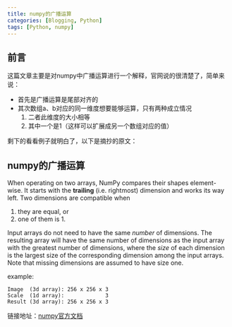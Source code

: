 ```yaml
---
title: numpy的广播运算
categories: [Blogging, Python]
tags: [Python, numpy]
---
```




## 前言

这篇文章主要是对numpy中广播运算进行一个解释，官网说的很清楚了，简单来说：

- 首先是广播运算是尾部对齐的
- 其次数组a、b对应的同一维度想要能够运算，只有两种成立情况
  1. 二者此维度的大小相等
  2. 其中一个是1（这样可以扩展成另一个数组对应的值）

剩下的看看例子就明白了，以下是摘抄的原文：



## numpy的广播运算

When operating on two arrays, NumPy compares their shapes element-wise. It starts with the **trailing** (i.e. rightmost) dimension and works its way left. Two dimensions are compatible when

1. they are equal, or
2. one of them is 1.

Input arrays do not need to have the same *number* of dimensions. The resulting array will have the same number of dimensions as the input array with the greatest number of dimensions, where the *size* of each dimension is the largest size of the corresponding dimension among the input arrays. Note that missing dimensions are assumed to have size one.

example:

```
Image  (3d array): 256 x 256 x 3
Scale  (1d array):             3
Result (3d array): 256 x 256 x 3
```



链接地址：[numpy官方文档](https://numpy.org/doc/stable/user/basics.broadcasting.html#general-broadcasting-rules)
